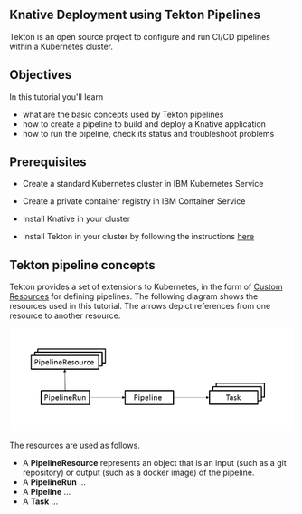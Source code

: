 ## Knative Deployment using Tekton Pipelines

Tekton is an open source project to configure and run CI/CD pipelines within a Kubernetes cluster.


## Objectives

In this tutorial you'll learn
* what are the basic concepts used by Tekton pipelines
* how to create a pipeline to build and deploy a Knative application
* how to run the pipeline, check its status and troubleshoot problems


## Prerequisites

* Create a standard Kubernetes cluster in IBM Kubernetes Service

* Create a private container registry in IBM Container Service

* Install Knative in your cluster

* Install Tekton in your cluster by following the instructions [here](https://cloud.google.com/tekton/)


## Tekton pipeline concepts

Tekton provides a set of extensions to Kubernetes, in the form of [Custom Resources](https://kubernetes.io/docs/concepts/extend-kubernetes/api-extension/custom-resources/) for defining pipelines.
The following diagram shows the resources used in this tutorial.  The arrows depict references from one resource to another resource.

![crd](doc/source/images/crd.png)

The resources are used as follows.

* A **PipelineResource** represents an object that is an input (such as a git repository) or output (such as a docker image) of the pipeline.
* A **PipelineRun** ...
* A **Pipeline** ...
* A **Task** ...

